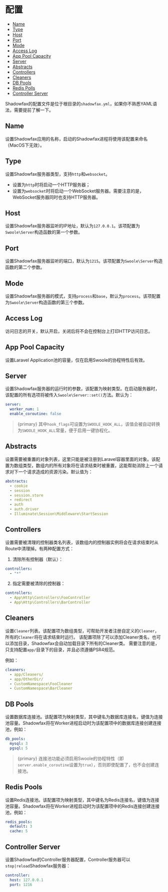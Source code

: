 # 配置

- [Name](#name)
- [Type](#type)
- [Host](#host)
- [Port](#port)
- [Mode](#mode)
- [Access Log](#access-log)
- [App Pool Capacity](#app-pool-capacity)
- [Server](#server)
- [Abstracts](#abstracts)
- [Controllers](#controllers)
- [Cleaners](#cleaners)
- [DB Pools](#db-pools)
- [Redis Polls](#redis-polls)
- [Controller Server](#controller-server)

Shadowfax的配置文件是位于根目录的`shadowfax.yml`，如果你不熟悉YAML语法，需要提前了解一下。

<a name="name"></a>
## Name

设置Shadowfax应用的名称，启动的Shadowfax进程将使用该配置来命名（MacOS下无效）。

<a name="type"></a>
## Type

设置Shadowfax服务器类型，支持`http`和`websocket`。

- 设置为`http`时将启动一个HTTP服务器；
- 设置为`websocket`时将启动一个WebSocket服务器。需要注意的是，WebSocket服务器同时也支持HTTP服务器。

<a name="host"></a>
## Host

设置Shadowfax服务器监听的IP地址，默认为`127.0.0.1`。该项配置为`Swoole\Server`构造函数的第一个参数。

<a name="port"></a>
## Port

设置Shadowfax服务器监听的端口，默认为`1215`。该项配置为`Swoole\Server`构造函数的第二个参数。

<a name="mode"></a>
## Mode

设置Shadowfax服务器的模式，支持`process`和`base`，默认为`process`。该项配置为`Swoole\Server`构造函数的第三个参数。

<a name="access-log"></a>
## Access Log

访问日志的开关，默认开启，关闭后将不会在控制台上打印HTTP访问日志。

<a name="app-pool-capacity"></a>
## App Pool Capacity

设置Laravel Application池的容量，仅在启用Swoole的协程特性后有效。

<a name="server"></a>
## Server

设置Shadowfax服务器的运行时的参数，该配置为映射类型。在启动服务器时，该配置的所有选项将被传入`Swoole\Server::set()`方法。默认为：

```yaml
server:
  worker_num: 1
  enable_coroutine: false
```

> {primary} 其中`hook_flags`可设置为`SWOOLE_HOOK_ALL`，该值会被自动转换为`SWOOLE_HOOK_ALL`常量，便于启用一键协程化。

<a name="abstracts"></a>
## Abstracts

设置需要被重置的对象列表，这里只能是被注册到Laravel容器里面的对象。该配置为数组类型，数组内的所有对象将在请求结束时被重置，这能帮助消除上一个请求对下一个请求造成的资源污染。默认值为：

```yaml
abstracts:
  - cookie
  - session
  - session.store
  - redirect
  - auth
  - auth.driver
  - Illuminate\Session\Middleware\StartSession
```

<a name="controllers"></a>
## Controllers

设置需要被清理的控制器类名列表，该数组内的控制器实例将会在请求结束时从Route中清理掉。有两种配置方式：

1. 清除所有控制器（默认）：

```yaml
controllers:
  - "*"
```

2. 指定需要被清除的控制器：

```yaml
controllers:
  - App\Http\Controllers\FooController
  - App\Http\Controllers\BarController
```

<a name="cleaners"></a>
## Cleaners

设置`Cleaner`列表。该配置项为数组类型，可帮助开发者注册自定义的`Cleaner`，所有的`Cleaner`将在请求结束时运行。
该配置项除了可以添加Cleaner类名，也可以添加目录，Shadowfax会自动加载目录下所有的Cleaner类。
需要注意的是，只支持配置`app/`目录下的目录，并且必须遵循PSR4规范。

例如：

```yaml
cleaners:
  - app/Cleaners/
  - app/OtherDir/
  - CustomNamespace\FooCleaner
  - CustomNamespace\BarCleaner
```

<a name="db-pools"></a>
## DB Pools

设置数据库连接池。该配置项为映射类型，其中键名为数据库连接名，键值为连接池容量。Shadowfax将在Worker进程启动时为该配置项中的数据库连接创建连接池，例如：

```yaml
db_pools:
  mysql: 3
  pgsql: 5
```

> {primary} 连接池功能必须启用Swoole的协程特性（即`server.enable_coroutine`设置为`true`），否则即使配置了，也不会创建连接池。

<a name="redis-pools"></a>
## Redis Pools

设置Redis连接池。该配置项为映射类型，其中键名为Redis连接名，键值为连接池容量。Shadowfax将在Worker进程启动时为该配置项中的Redis连接创建连接池，例如：

```yaml
redis_pools:
  default: 3
  cache: 5
```

<a name="controller-server"></a>
## Controller Server

设置Shadowfax的Controller服务器配置，Controller服务器可以`stop|reload`Shadowfax服务器：

```yaml
controller:
  host: 127.0.0.1
  port: 1216
```
